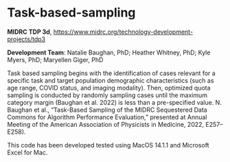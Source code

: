 # Task-based-sampling

**MIDRC TDP 3d**, https://www.midrc.org/technology-development-projects/tdp3

**Development Team**: Natalie Baughan, PhD; Heather Whitney, PhD; Kyle Myers, PhD; Maryellen Giger, PhD

Task based sampling begins with the identification of cases relevant for a specific task and target population demographic characteristics (such as age range, COVID status, and imaging modality). Then, optimized quota sampling is conducted by randomly sampling cases until the maximum category margin (Baughan et al. 2022) is less than a pre-specified value. N. Baughan et al., “Task-Based Sampling of the MIDRC Sequestered Data Commons for Algorithm Performance Evaluation,” presented at Annual Meeting of the American Association of Physicists in Medicine, 2022, E257–E258). 

This code has been developed tested using MacOS 14.1.1 and Microsoft Excel for Mac.
